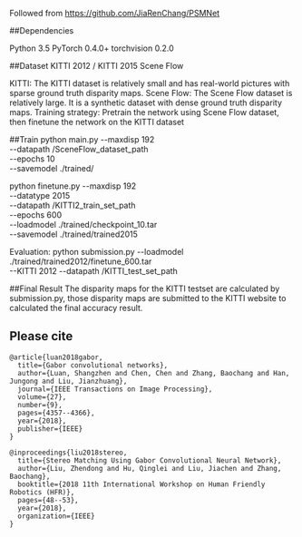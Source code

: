 Followed from https://github.com/JiaRenChang/PSMNet

##Dependencies

Python 3.5
PyTorch 0.4.0+
torchvision 0.2.0

##Dataset
KITTI 2012 / KITTI 2015
Scene Flow

KITTI: The KITTI dataset is relatively small and has real-world pictures with sparse ground truth disparity maps.
Scene Flow: The Scene Flow dataset is relatively large. It is a synthetic dataset with dense ground truth disparity maps.
Training strategy: Pretrain the network using Scene Flow dataset, then finetune the network on the KITTI dataset

##Train
python main.py --maxdisp 192 \
               --datapath /SceneFlow_dataset_path \
               --epochs 10  \
               --savemodel ./trained/

python finetune.py --maxdisp 192 \
                   --datatype 2015 \
                   --datapath /KITTI2_train_set_path \
                   --epochs 600 \
                   --loadmodel ./trained/checkpoint_10.tar \
                   --savemodel ./trained/trained2015

Evaluation:
python submission.py --loadmodel ./trained/trained2012/finetune_600.tar  \
                     --KITTI 2012
                     --datapath  /KITTI_test_set_path

##Final Result
The disparity maps for the KITTI testset are calculated by submission.py, those disparity maps are submitted to the KITTI website to calculated the final accuracy result.

## Please cite

```
@article{luan2018gabor,
  title={Gabor convolutional networks},
  author={Luan, Shangzhen and Chen, Chen and Zhang, Baochang and Han, Jungong and Liu, Jianzhuang},
  journal={IEEE Transactions on Image Processing},
  volume={27},
  number={9},
  pages={4357--4366},
  year={2018},
  publisher={IEEE}
}

@inproceedings{liu2018stereo,
  title={Stereo Matching Using Gabor Convolutional Neural Network},
  author={Liu, Zhendong and Hu, Qinglei and Liu, Jiachen and Zhang, Baochang},
  booktitle={2018 11th International Workshop on Human Friendly Robotics (HFR)},
  pages={48--53},
  year={2018},
  organization={IEEE}
}
```